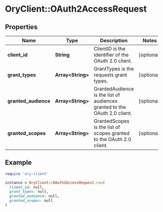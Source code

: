 # OryClient::OAuth2AccessRequest

## Properties

| Name | Type | Description | Notes |
| ---- | ---- | ----------- | ----- |
| **client_id** | **String** | ClientID is the identifier of the OAuth 2.0 client. | [optional] |
| **grant_types** | **Array&lt;String&gt;** | GrantTypes is the requests grant types. | [optional] |
| **granted_audience** | **Array&lt;String&gt;** | GrantedAudience is the list of audiences granted to the OAuth 2.0 client. | [optional] |
| **granted_scopes** | **Array&lt;String&gt;** | GrantedScopes is the list of scopes granted to the OAuth 2.0 client. | [optional] |

## Example

```ruby
require 'ory-client'

instance = OryClient::OAuth2AccessRequest.new(
  client_id: null,
  grant_types: null,
  granted_audience: null,
  granted_scopes: null
)
```

